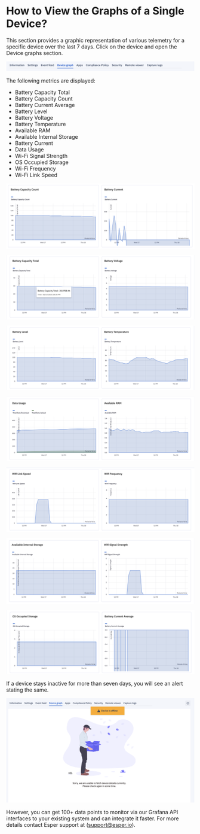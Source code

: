 # How to View the Graphs of a Single Device?

  

This section provides a graphic representation of various telemetry for a specific device over the last 7 days. Click on the device and open the Device graphs section.

  

![Device graphs](./images/devicegraphs/84_Groups_devices_details_screen_tab_bar_graphs.png)

  

The following metrics are displayed:

-   Battery Capacity Total
-   Battery Capacity Count
-   Battery Current Average
-   Battery Level
-   Battery Voltage
-   Battery Temperature
-   Available RAM
-   Available Internal Storage
-   Battery Current
-   Data Usage
-   Wi-Fi Signal Strength
-   OS Occupied Storage
-   Wi-Fi Frequency
-   Wi-Fi Link Speed
    

  
  

![Device graphs](./images/devicegraphs/85_Groups_devices_details_screen_graphs_graph1.png)


  
  

![Device graphs](./images/devicegraphs/86_Groups_devices_details_screen_graphs_graph2.png)

  

![Device graphs](./images/devicegraphs/87_Groups_devices_details_screen_graphs_graph3.png)

  

![Device graphs](./images/devicegraphs/88_Groups_devices_details_screen_graphs_graph4.png)

  

![Device graphs](./images/devicegraphs/89_Groups_devices_details_screen_graphs_graph5.png)

  

![Device graphs](./images/devicegraphs/90_Groups_devices_details_screen_graphs_graph6.png)

  
  

![Device graphs](./images/devicegraphs/91_Groups_devices_details_screen_graphs_graph7.png)

  

If a device stays inactive for more than seven days, you will see an alert stating the same.

  

![Alert for inactive device](./images/devicegraphs/92_Groups_devices_details_screen_graphs_empty_state.png)

  

However, you can get 100+ data points to monitor via our Grafana API interfaces to your existing system and can integrate it faster. For more details contact Esper support at ([support@esper.io](mailto:support@esper.io)).

  

